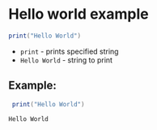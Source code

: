 # Hello world example

```lua
print("Hello World")
```

- `print` - prints specified string
- `Hello World` - string to print

## Example: 
```lua
 print("Hello World")
```
```
Hello World

```

